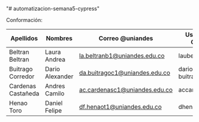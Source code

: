 "# automatizacion-semana5-cypress" 

Conformación:

| Apellidos | Nombres | Correo @uniandes | Usuario de GitHub |
| --------- | ------- | ---------------- | ----------------- |
| Beltran Beltran | Laura Andrea | la.beltranb1@uniandes.edu.co |  laubeltranandes |
| Buitrago Corredor | Dario Alexander | da.buitragoc1@uniandes.edu.co |  dario-buitrago-andes |
| Cardenas Castañeda | Andres Camilo | ac.cardenasc1@uniandes.edu.co | accardenasc1 |
| Henao Toro | Daniel Felipe | df.henaot1@uniandes.edu.co | dhenaotoro |
